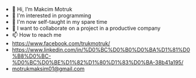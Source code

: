 - 👋 Hi, I’m Makcim Motruk
- 👀 I'm interested in programming
- 🌱 I'm now self-taught in my spare time
- 💞️ I want to collaborate on a project in a productive company
- 📫 How to reach me  
- https://www.facebook.com/trukmotruk/
- https://www.linkedin.com/in/%D0%BC%D0%B0%D0%BA%D1%81%D0%B8%D0%BC-%D0%BC%D0%BE%D1%82%D1%80%D1%83%D0%BA-38b41a195/
- motrukmaksim01@gmail.com
<!---
MakcFaktor/MakcFaktor is a ✨ special ✨ repository because its `README.md` (this file) appears on your GitHub profile.
You can click the Preview link to take a look at your changes.
--->
